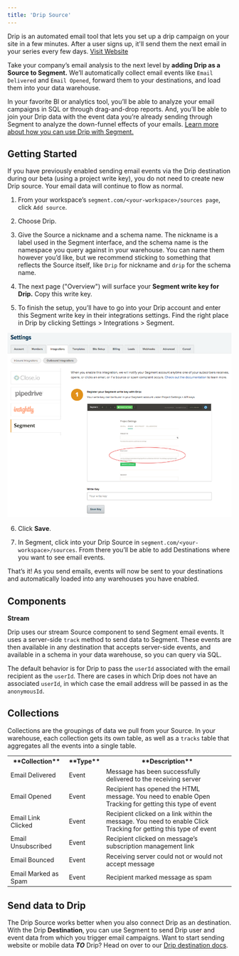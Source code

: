 ```yaml
---
title: 'Drip Source'
---
```

Drip is an automated email tool that lets you set up a drip campaign on your site in a few minutes. After a user signs up, it'll send them the next email in your series every few days. [Visit Website](http://mbsy.co/lqb7?utm_source=segmentio&utm_medium=docs&utm_campaign=partners)

Take your company’s email analysis to the next level by **adding Drip as a Source to Segment.** We’ll automatically collect email events like `Email Delivered` and `Email Opened`, forward them to your destinations, and load them into your data warehouse. 

In your favorite BI or analytics tool, you’ll be able to analyze your email campaigns in SQL or through drag-and-drop reports. And, you’ll be able to join your Drip data with the event data you’re already sending through Segment to analyze the down-funnel effects of your emails. [Learn more about how you can use Drip with Segment.](/sources/drip)


## Getting Started
<span> </span>
If you have previously enabled sending email events via the Drip destination during our beta (using a project write key), you do not need to create new Drip source. Your email data will continue to flow as normal.

1. From your workspace’s `segment.com/<your-workspace>/sources page`, click `Add source`.

2. Choose Drip.

3. Give the Source a nickname and a schema name. The nickname is a label used in the Segment interface, and the schema name is the namespace you query against in your warehouse. You can name them however you’d like, but we recommend sticking to something that reflects the Source itself, like `Drip` for nickname and `drip` for the schema name.

4. The next page ("Overview") will surface your **Segment write key for Drip.** Copy this write key. 

5. To finish the setup, you’ll have to go into your Drip account and enter this Segment write key in their integrations settings. Find the right place in Drip by clicking Settings > Integrations > Segment.

![](images/drip.png)

6. Click **Save**.

7. In Segment, click into your Drip Source in `segment.com/<your-workspace>/sources`. From there you’ll be able to add Destinations where you want to see email events.

That’s it! As you send emails, events will now be sent to your destinations and automatically loaded into any warehouses you have enabled. 

## Components

**Stream**

Drip uses our stream Source component to send Segment email events. It uses a server-side `track` method to send data to Segment. These events are then available in any destination that accepts server-side events, and available in a schema in your data warehouse, so you can query via SQL. 

The default behavior is for Drip to pass the `userId` associated with the email recipient as the `userId`. There are cases in which Drip does not have an associated `userId`, in which case the email address will be passed in as the `anonymousId`. 

## Collections

Collections are the groupings of data we pull from your Source. In your warehouse, each collection gets its own table, as well as a `tracks` table that aggregates all the events into a single table. 

<table>
  <tr>
    <th>**Collection**</th>
    <th>**Type**</th>
    <th>**Description**</th>
  </tr>
  <tr>
    <td>Email Delivered</td>
    <td>Event</td>
    <td>Message has been successfully delivered to the receiving server</td>
  </tr>
  <tr>
    <td>Email Opened</td>
    <td>Event</td>
    <td>Recipient has opened the HTML message. You need to enable Open Tracking for getting this type of event</td>
  </tr>
    <tr>
    <td>Email Link Clicked</td>
    <td>Event</td>
    <td>Recipient clicked on a link within the message. You need to enable Click Tracking for getting this type of event</td>
  </tr>
    <tr>
    <td>Email Unsubscribed</td>
    <td>Event</td>
    <td>Recipient clicked on message’s subscription management link</td>
  </tr>
    <tr>
    <td>Email Bounced</td>
    <td>Event</td>
    <td>Receiving server could not or would not accept message</td>
  </tr>
    <tr>
    <td>Email Marked as Spam</td>
    <td>Event</td>
    <td>Recipient marked message as spam</td>
  </tr>
</table>

<!-- Example: To query the Email Delivered table, you’d write a query like this:

```sql
select *
from drip.email_delivered
```
<span> </span>

<table>
</table> -->

## Send data to Drip

The Drip Source works better when you also connect Drip as an destination. With the Drip **Destination**, you can use Segment to send Drip user and event data from which you trigger email campaigns. Want to start sending website or mobile data **_TO_** Drip? Head on over to our [Drip destination docs](/docs/integrations/drip/).
